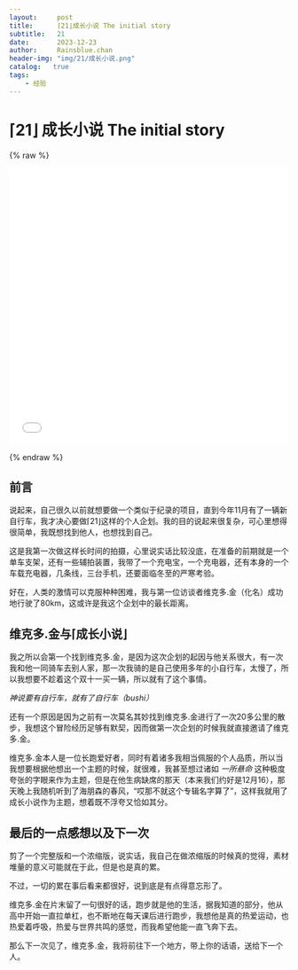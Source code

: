 ```yaml
---
layout:     post
title:      ⌈21⌋成长小说 The initial story
subtitle:   21
date:       2023-12-23
author:     Rainsblue.chan
header-img: "img/21/成长小说.png"
catalog:   true
tags:
    - 经验
---
```


# ⌈21⌋ 成长小说 The initial story

{% raw %}

<iframe src="//player.bilibili.com/player.html?aid=282800951&bvid=BV19c411C77v&cid=1383331502&p=1&autoplay=0" allowfullscreen="allowfullscreen" width="100%" height="500" scrolling="no" frameborder="0" sandbox="allow-top-navigation allow-same-origin allow-forms allow-scripts"> </iframe> 

{% endraw %}

## 前言

说起来，自己很久以前就想要做一个类似于纪录的项目，直到今年11月有了一辆新自行车，我才决心要做⌈21⌋这样的个人企划。我的目的说起来很复杂，可心里想得很简单，我既想找到他人，也想找到自己。

这是我第一次做这样长时间的拍摄，心里说实话比较没底，在准备的前期就是一个单车支架，还有一些辅拍装置，我带了一个充电宝，一个充电器，还有本身的一个车载充电器，几条线，三台手机，还要面临冬至的严寒考验。

好在，人类的激情可以克服种种困难，我与第一位访谈者维克多.金（化名）成功地行驶了80km，这或许是我这个企划中的最长距离。

## 维克多.金与⌈成长小说⌋

我之所以会第一个找到维克多.金，是因为这次企划的起因与他关系很大，有一次我和他一同骑车去别人家，那一次我骑的是自己使用多年的小自行车，太慢了，所以我想要不趁着这个双十一买一辆，所以就有了这个事情。

*神说要有自行车，就有了自行车（bushi）*

还有一个原因是因为之前有一次莫名其妙找到维克多.金进行了一次20多公里的散步，我想这个冒险经历足够有默契，因而做第一次企划的时候我就直接邀请了维克多.金。

维克多.金本人是一位长跑爱好者，同时有着诸多我相当佩服的个人品质，所以当我想要根据他想出一个主题的时候，就很难，我甚至想过诸如 *一所悬命* 这种极度夸张的字眼来作为主题，但是在他生病缺席的那天（本来我们约好是12月16），那天晚上我随机听到了海朋森的春风，“哎那不就这个专辑名字算了”，这样我就用了成长小说作为主题，想着既不浮夸又恰如其分。

## 最后的一点感想以及下一次

剪了一个完整版和一个浓缩版，说实话，我自己在做浓缩版的时候真的觉得，素材堆量的意义可能就在于此，但是也是真的累。

不过，一切的累在事后看来都很好，说到底是有点得意忘形了。

维克多.金在片末留了一句很好的话，跑步就是他的生活，据我知道的部分，他从高中开始一直拉单杠，也不断地在每天课后进行跑步，我想他是真的热爱运动，也热爱着呼吸，热爱与世界共鸣的感觉，而我希望他能一直飞奔下去。

那么下一次见了，维克多.金，我将前往下一个地方，带上你的话语，送给下一个人。

